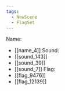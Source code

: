 ```yaml
---
tags:
  - NewScene
  - FlagSet
---
```

Name:
- [[name_4]]
Sound:
- [[sound_143]]
- [[sound_39]]
- [[sound_7]]
Flag:
- [[flag_9476]]
- [[flag_12139]]
